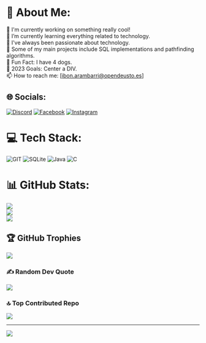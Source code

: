 # 💫 About Me:
🔭 I'm currently working on something really cool!<br>🌱 I’m currently learning everything related to technology.<br>📖 I've always been passionate about technology.<br>🚀 Some of my main projects include SQL implementations and pathfinding algorithms.<br>🎉 Fun Fact: I have 4 dogs.<br>🥅 2023 Goals: Center a DIV.<br>📫 How to reach me: [ibon.arambarri@opendeusto.es]


## 🌐 Socials:
[![Discord](https://img.shields.io/badge/Discord-%237289DA.svg?logo=discord&logoColor=white)](https://discord.gg/ibon.au) [![Facebook](https://img.shields.io/badge/Facebook-%231877F2.svg?logo=Facebook&logoColor=white)](https://facebook.com/ibon.au) [![Instagram](https://img.shields.io/badge/Instagram-%23E4405F.svg?logo=Instagram&logoColor=white)](https://instagram.com/ibon.au) 

# 💻 Tech Stack:
![GIT](https://img.shields.io/badge/Git-fc6d26?style=for-the-badge&logo=git&logoColor=white) ![SQLite](https://img.shields.io/badge/sqlite-%2307405e.svg?style=for-the-badge&logo=sqlite&logoColor=white) ![Java](https://img.shields.io/badge/java-%23ED8B00.svg?style=for-the-badge&logo=java&logoColor=white) ![C](https://img.shields.io/badge/c-%2300599C.svg?style=for-the-badge&logo=c&logoColor=white)
# 📊 GitHub Stats:
![](https://github-readme-stats.vercel.app/api?username=ibonarambarri&theme=city_light&hide_border=false&include_all_commits=true&count_private=true)<br/>
![](https://github-readme-streak-stats.herokuapp.com/?user=ibonarambarri&theme=city_light&hide_border=false)<br/>
![](https://github-readme-stats.vercel.app/api/top-langs/?username=ibonarambarri&theme=city_light&hide_border=false&include_all_commits=true&count_private=true&layout=compact)

## 🏆 GitHub Trophies
![](https://github-profile-trophy.vercel.app/?username=ibonarambarri&theme=monokai&no-frame=false&no-bg=false&margin-w=4)

### ✍️ Random Dev Quote
![](https://quotes-github-readme.vercel.app/api?type=horizontal&theme=light)

### 🔝 Top Contributed Repo
![](https://github-contributor-stats.vercel.app/api?username=ibonarambarri&limit=5&theme=flat&combine_all_yearly_contributions=true)

---
[![](https://visitcount.itsvg.in/api?id=ibonarambarri&icon=1&color=0)](https://visitcount.itsvg.in)

<!-- Proudly created with GPRM ( https://gprm.itsvg.in ) -->
